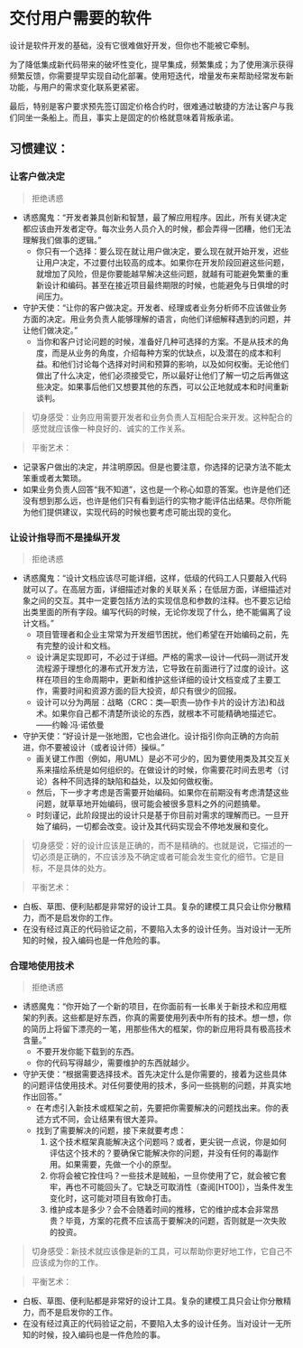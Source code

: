 # 交付用户需要的软件

设计是软件开发的基础，没有它很难做好开发，但你也不能被它牵制。

为了降低集成新代码带来的破坏性变化，提早集成，频繁集成；为了使用演示获得频繁反馈，你需要提早实现自动化部署。使用短迭代，增量发布来帮助经常发布新功能，与用户的需求变化联系更紧密。

最后，特别是客户要求预先签订固定价格合约时，很难通过敏捷的方法让客户与我们同坐一条船上。而且，事实上是固定的价格就意味着背叛承诺。


## 习惯建议：
### 让客户做决定
> 拒绝诱惑
- 诱惑魔鬼：“开发者兼具创新和智慧，最了解应用程序。因此，所有关键决定都应该由开发者定夺。每次业务人员介入的时候，都会弄得一团糟，他们无法理解我们做事的逻辑。”
    - 你只有一个选择：要么现在就让用户做决定，要么现在就开始开发，迟些让用户决定，不过要付出较高的成本。如果你在开发阶段回避这些问题，就增加了风险，但是你要能越早解决这些问题，就越有可能避免繁重的重新设计和编码。甚至在接近项目最终期限的时候，也能避免与日俱增的时间压力。
- 守护天使：“让你的客户做决定。开发者、经理或者业务分析师不应该做业务方面的决定。用业务负责人能够理解的语言，向他们详细解释遇到的问题，并让他们做决定。”
    - 当你和客户讨论问题的时候，准备好几种可选择的方案。不是从技术的角度，而是从业务的角度，介绍每种方案的优缺点，以及潜在的成本和利益。和他们讨论每个选择对时间和预算的影响，以及如何权衡。无论他们做出了什么决定，他们必须接受它，所以最好让他们了解一切之后再做这些决定。如果事后他们又想要其他的东西，可以公正地就成本和时间重新谈判。

> 切身感受：业务应用需要开发者和业务负责人互相配合来开发。这种配合的感觉就应该像一种良好的、诚实的工作关系。

> 平衡艺术：
- 记录客户做出的决定，并注明原因。但是也要注意，你选择的记录方法不能太笨重或者太繁琐。
- 如果业务负责人回答“我不知道”，这也是一个称心如意的答案。也许是他们还没有想到那么远，也许是他们只有看到运行的实物才能评估出结果。尽你所能为他们提供建议，实现代码的时候也要考虑可能出现的变化。


### 让设计指导而不是操纵开发
> 拒绝诱惑
- 诱惑魔鬼：“设计文档应该尽可能详细，这样，低级的代码工人只要敲入代码就可以了。在高层方面，详细描述对象的关联关系；在低层方面，详细描述对象之间的交互。其中一定要包括方法的实现信息和参数的注释。也不要忘记给出类里面的所有字段。编写代码的时候，无论你发现了什么，绝不能偏离了设计文档。”
    - 项目管理者和企业主常常为开发细节困扰，他们希望在开始编码之前，先有完整的设计和文档。
    - 设计满足实现即可，不必过于详细。严格的需求—设计—代码—测试开发流程源于理想化的瀑布式开发方法，它导致在前面进行了过度的设计。这样在项目的生命周期中，更新和维护这些详细的设计文档变成了主要工作，需要时间和资源方面的巨大投资，却只有很少的回报。
    - 设计可以分为两层：战略（CRC：类—职责—协作卡片的设计方法)和战术。如果你自己都不清楚所谈论的东西，就根本不可能精确地描述它。——约翰·冯·诺依曼
- 守护天使：“好设计是一张地图，它也会进化。设计指引你向正确的方向前进，你不要被设计（或者设计师）操纵。”
    - 画关键工作图（例如，用UML）是必不可少的，因为要使用类及其交互关系来描绘系统是如何组织的。在做设计的时候，你需要花时间去思考（讨论）各种不同选择的缺陷和益处，以及如何做权衡。
    - 然后，下一步才考虑是否需要开始编码。如果你在前期没有考虑清楚这些问题，就草草地开始编码，很可能会被很多意料之外的问题搞晕。
    - 时刻谨记，此阶段提出的设计只是基于你目前对需求的理解而已。一旦开始了编码，一切都会改变。设计及其代码实现会不停地发展和变化。

> 切身感受：好的设计应该是正确的，而不是精确的。也就是说，它描述的一切必须是正确的，不应该涉及不确定或者可能会发生变化的细节。它是目标，不是具体的处方。

> 平衡艺术：
- 白板、草图、便利贴都是非常好的设计工具。复杂的建模工具只会让你分散精力，而不是启发你的工作。
- 在没有经过真正的代码验证之前，不要陷入太多的设计任务。当对设计一无所知的时候，投入编码也是一件危险的事。 


### 合理地使用技术
> 拒绝诱惑
- 诱惑魔鬼：“你开始了一个新的项目，在你面前有一长串关于新技术和应用框架的列表。这些都是好东西，你真的需要使用列表中所有的技术。想一想，你的简历上将留下漂亮的一笔，用那些伟大的框架，你的新应用将具有极高技术含量。” 
    - 不要开发你能下载到的东西。
    - 你的代码写得越少，需要维护的东西就越少。
- 守护天使：“根据需要选择技术。首先决定什么是你需要的，接着为这些具体的问题评估使用技术。对任何要使用的技术，多问一些挑剔的问题，并真实地作出回答。”
    - 在考虑引入新技术或框架之前，先要把你需要解决的问题找出来。你的表述方式不同，会让结果有很大差异。
    - 找到了需要解决的问题，接下来就要考虑：
        1. 这个技术框架真能解决这个问题吗？或者，更尖锐一点说，你是如何评估这个技术的？要确保它能解决你的问题，并没有任何的毒副作用。如果需要，先做一个小的原型。
        2. 你将会被它拴住吗？一些技术是贼船，一旦你使用了它，就会被它套牢，再也不可能回头了。它缺乏可取消性（查阅[HT00]），当条件发生变化时，这可能对项目有致命打击。
        3. 维护成本是多少？会不会随着时间的推移，它的维护成本会非常昂贵？毕竟，方案的花费不应该高于要解决的问题，否则就是一次失败的投资。

> 切身感受：新技术就应该像是新的工具，可以帮助你更好地工作，它自己不应该成为你的工作。

> 平衡艺术：
- 白板、草图、便利贴都是非常好的设计工具。复杂的建模工具只会让你分散精力，而不是启发你的工作。
- 在没有经过真正的代码验证之前，不要陷入太多的设计任务。当对设计一无所知的时候，投入编码也是一件危险的事。 

